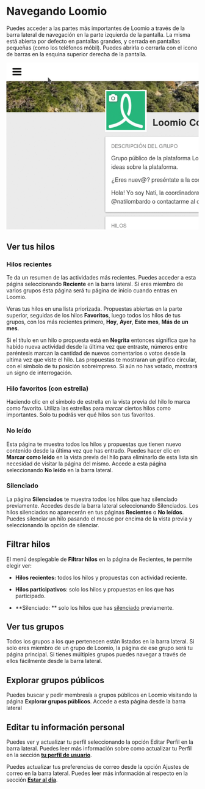 # Navegando Loomio

Puedes acceder a las partes más importantes de Loomio a través de la barra lateral de navegación en la parte izquierda de la pantalla. La misma está abierta por defecto en pantallas grandes, y cerrada en pantallas pequeñas (como los teléfonos móbil). Puedes abrirla o cerrarla con el icono de barras en la esquina superior derecha de la pantalla. 

<img class="gif" alt="sidebar" src="sidebar-es.gif" />

## Ver tus hilos

### Hilos recientes

Te da un resumen de las actividades más recientes. Puedes acceder a esta página seleccionando **Reciente** en la barra lateral.
Si eres miembro de varios grupos ésta página será tu página de inicio cuando entras en Loomio.

Veras tus hilos en una lista priorizada. Propuestas abiertas en la parte superior, seguidas de los hilos **Favoritos**, luego todos los hilos de tus grupos, con los más recientes primero, **Hoy**, **Ayer**, **Este mes**, **Más de un mes**.

Si el título en un hilo o propuesta está en **Negrita** entonces significa que ha habido nueva actividad desde la última vez que entraste, números entre paréntesis marcan la cantidad de nuevos comentarios o votos desde la ultima vez que viste el hilo. Las propuestas te mostraran un gráfico circular, con el símbolo de tu posición sobreimpreso. Si aún no has votado, mostrará un signo de interrogación.

### Hilo favoritos (con estrella)

Haciendo clic en el símbolo de estrella en la vista previa del hilo lo marca como favorito. Utiliza las estrellas para marcar ciertos hilos como importantes. Solo tu podrás ver qué hilos son tus favoritos.

### No leído

Esta página te muestra todos los hilos y propuestas que tienen nuevo contenido desde la última vez que has entrado. Puedes hacer clic en **Marcar como leído** en la vista previa del hilo para eliminarlo de esta lista sin necesidad de visitar la página del mismo. Accede a esta página seleccionando **No leído** en la barra lateral.

### Silenciado

La página **Silenciados** te muestra todos los hilos que haz silenciado previamente. Accedes desde la barra lateral seleccionando Silenciados. Los hilos silenciados no aparecerán en tus páginas **Recientes** o **No leídos**. Puedes silenciar un hilo pasando el mouse por encima de la vista previa y seleccionando la opción de silenciar. 


## Filtrar hilos

El menú desplegable de **Filtrar hilos** en la página de Recientes, te permite elegir ver:

* **Hilos recientes:** todos los hilos y propuestas con actividad reciente.

* **Hilos participativos**:  solo los hilos y propuestas en los que has participado.

* **Silenciado: ** solo los hilos que has [silenciado](keeping_up_to_date.html#thread-volume) previamente.

## Ver tus grupos

Todos los grupos a los que pertenecen están listados en la barra lateral. Si solo eres miembro de un grupo de Loomio, la página de ese grupo será tu página principal. Si tienes múltiples grupos puedes navegar a través de ellos fácilmente desde la barra lateral.

## Explorar grupos públicos

Puedes buscar y pedir membresía a grupos públicos en Loomio visitando la página **Explorar grupos públicos**. Accede a esta página desde la barra lateral

## Editar tu información personal

Puedes ver y actualizar tu perfil seleccionando la opción Editar Perfil en la barra lateral. Puedes leer más información sobre como actualizar tu Perfil en la sección **[tu perfil de usuario](https://loomio.gitbooks.io/manual/content/en/your_user_profile.html)**.

Puedes actualizar tus preferencias de correo desde la opción Ajustes de correo en la barra lateral. Puedes leer más información al respecto en la sección **[Estar al día](https://loomio.gitbooks.io/manual/content/en/keeping_up_to_date.html)**.
 
